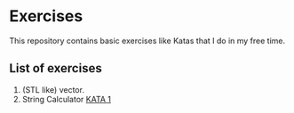 # Exercises

This repository contains basic exercises like Katas that I do in my free time.

## List of exercises

1. (STL like) vector.
2. String Calculator [KATA 1](http://osherove.com/tdd-kata-1/)
